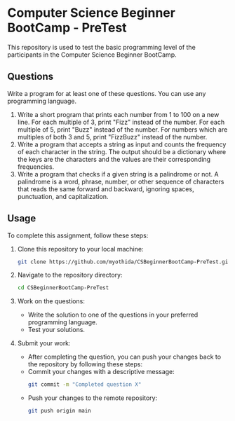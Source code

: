 # Computer Science Beginner BootCamp - PreTest

This repository is used to test the basic programming level of the participants in the Computer Science Beginner BootCamp.

## Questions

Write a program for at least one of these questions. You can use any programming language.

1. Write a short program that prints each number from 1 to 100 on a new line. For each multiple of 3, print "Fizz" instead of the number. For each multiple of 5, print "Buzz" instead of the number. For numbers which are multiples of both 3 and 5, print "FizzBuzz" instead of the number.
2. Write a program that accepts a string as input and counts the frequency of each character in the string. The output should be a dictionary where the keys are the characters and the values are their corresponding frequencies.
3. Write a program that checks if a given string is a palindrome or not. A palindrome is a word, phrase, number, or other sequence of characters that reads the same forward and backward, ignoring spaces, punctuation, and capitalization.

## Usage

To complete this assignment, follow these steps:

1. Clone this repository to your local machine:
    ```bash
    git clone https://github.com/myothida/CSBeginnerBootCamp-PreTest.git
    ```

2. Navigate to the repository directory:
    ```bash
    cd CSBeginnerBootCamp-PreTest
    ```

3. Work on the questions:
    - Write the solution to one of the questions in your preferred programming language.
    - Test your solutions.

4. Submit your work:
    - After completing the question, you can push your changes back to the repository by following these steps:
    - Commit your changes with a descriptive message:
        ```bash
        git commit -m "Completed question X"
        ```
    - Push your changes to the remote repository:
        ```bash
        git push origin main
        ```

